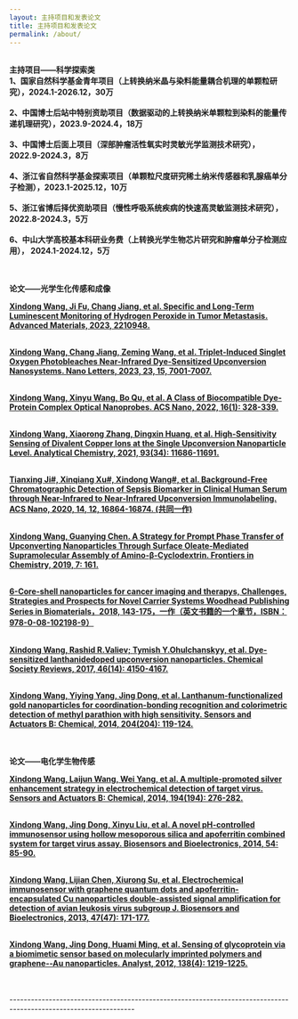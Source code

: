 ```yaml
---
layout: 主持项目和发表论文
title: 主持项目和发表论文
permalink: /about/
---
```

<br>  <strong> 主持项目——科学探索类 </strong> <br>
<strong> 1、国家自然科学基金青年项目（上转换纳米晶与染料能量耦合机理的单颗粒研究），2024.1-2026.12，30万 </a></strong><br><br>
<strong> 2、中国博士后站中特别资助项目（数据驱动的上转换纳米单颗粒到染料的能量传递机理研究），2023.9-2024.4，18万 </a></strong><br><br>
<strong> 3、中国博士后面上项目（深部肿瘤活性氧实时灵敏光学监测技术研究），2022.9-2024.3，8万 </a></strong><br><br>
<strong> 4、浙江省自然科学基金探索项目（单颗粒尺度研究稀土纳米传感器和乳腺癌单分子检测），2023.1-2025.12，10万 </a></strong><br><br>
<strong> 5、浙江省博后择优资助项目（慢性呼吸系统疾病的快速高灵敏监测技术研究），2022.8-2024.3，5万 </a></strong><br><br>
<strong> 6、中山大学高校基本科研业务费（上转换光学生物芯片研究和肿瘤单分子检测应用）， 2024.1-2024.12，5万 </a></strong><br><br>



<br>  <strong> 论文——光学生化传感和成像 </strong> <br>

<strong><a href="https://onlinelibrary.wiley.com/doi/abs/10.1002/adma.202210948"> Xindong Wang, Ji Fu, Chang Jiang, et al. Specific and Long-Term Luminescent Monitoring of Hydrogen Peroxide in Tumor Metastasis. Advanced Materials, 2023, 2210948.</a></strong><br><br>

<strong><a href="https://pubs.acs.org/doi/10.1021/acs.nanolett.3c01671">	Xindong Wang, Chang Jiang, Zeming Wang, et al. Triplet-Induced Singlet Oxygen Photobleaches Near-Infrared Dye-Sensitized Upconversion Nanosystems. Nano Letters, 2023, 23, 15, 7001-7007.</a></strong><br><br>

<strong><a href="https://pubs.acs.org/doi/abs/10.1021/acsnano.1c06536">	Xindong Wang, Xinyu Wang, Bo Qu, et al. A Class of Biocompatible Dye-Protein Complex Optical Nanoprobes. ACS Nano, 2022, 16(1): 328-339.</a></strong><br><br>

<strong><a href="https://pubs.acs.org/doi/abs/10.1021/acs.analchem.1c01311">	Xindong Wang, Xiaorong Zhang, Dingxin Huang, et al. High-Sensitivity Sensing of Divalent Copper Ions at the Single Upconversion Nanoparticle Level. Analytical Chemistry, 2021, 93(34): 11686-11691.</a></strong><br><br>

<strong><a href="https://pubs.acs.org/doi/10.1021/acsnano.0c05700">	Tianxing Ji#, Xinqiang Xu#, Xindong Wang#, et al. Background-Free Chromatographic Detection of Sepsis Biomarker in Clinical Human Serum through Near-Infrared to Near-Infrared Upconversion Immunolabeling. ACS Nano, 2020, 14, 12, 16864-16874. (共同一作)</a></strong><br><br>

<strong><a href="https://www.frontiersin.org/articles/10.3389/fchem.2019.00161/full">	Xindong Wang, Guanying Chen. A Strategy for Prompt Phase Transfer of Upconverting Nanoparticles Through Surface Oleate-Mediated Supramolecular Assembly of Amino-β-Cyclodextrin. Frontiers in Chemistry, 2019, 7: 161.</a></strong><br><br>

<strong><a href="https://www.sciencedirect.com/science/article/pii/B9780081021989000065?via%3Dihub">  6-Core-shell nanoparticles for cancer imaging and therapys, Challenges, Strategies and Prospects for Novel Carrier Systems Woodhead Publishing Series in Biomaterials，2018, 143-175，一作（英文书籍的一个章节，ISBN：978-0-08-102198-9）</a></strong><br><br>

<strong><a href="https://pubs.rsc.org/en/content/articlelanding/2017/cs/c7cs00053g">	Xindong Wang, Rashid R.Valiev; Tymish Y.Ohulchanskyy, et al. Dye-sensitized lanthanidedoped upconversion nanoparticles. Chemical Society Reviews, 2017, 46(14): 4150-4167.</a></strong><br><br>

<strong><a href="https://www.sciencedirect.com/science/article/pii/S0925400514009332">	Xindong Wang, Yiying Yang, Jing Dong, et al. Lanthanum-functionalized gold nanoparticles for coordination-bonding recognition and colorimetric detection of methyl parathion with high sensitivity. Sensors and Actuators B: Chemical, 2014, 204(204): 119-124.</a></strong><br><br>

<br>  <strong> 论文——电化学生物传感 </strong> <br>

<strong><a href="https://www.sciencedirect.com/science/article/pii/S0925400513015414">	Xindong Wang, Laijun Wang, Wei Yang, et al. A multiple-promoted silver enhancement strategy in electrochemical detection of target virus. Sensors and Actuators B: Chemical, 2014, 194(194): 276-282.</a></strong><br><br>

<strong><a href="https://www.sciencedirect.com/science/article/pii/S0956566313007537">	Xindong Wang, Jing Dong, Xinyu Liu, et al. A novel pH-controlled immunosensor using hollow mesoporous silica and apoferritin combined system for target virus assay. Biosensors and Bioelectronics, 2014, 54: 85-90.</a></strong><br><br>

<strong><a href="https://www.sciencedirect.com/science/article/pii/S0956566313001802">	Xindong Wang, Lijian Chen, Xiurong Su, et al. Electrochemical immunosensor with graphene quantum dots and apoferritin-encapsulated Cu nanoparticles double-assisted signal amplification for detection of avian leukosis virus subgroup J. Biosensors and Bioelectronics, 2013, 47(47): 171-177.</a></strong><br><br>

<strong><a href="https://pubs.rsc.org/en/content/articlelanding/2013/an/c2an36297j">	Xindong Wang, Jing Dong, Huami Ming, et al. Sensing of glycoprotein via a biomimetic sensor based on molecularly imprinted polymers and graphene--Au nanoparticles. Analyst, 2012, 138(4): 1219-1225.</a></strong><br><br>


<br>-----------------------------------------------------------------------------------------------------------------<br>



